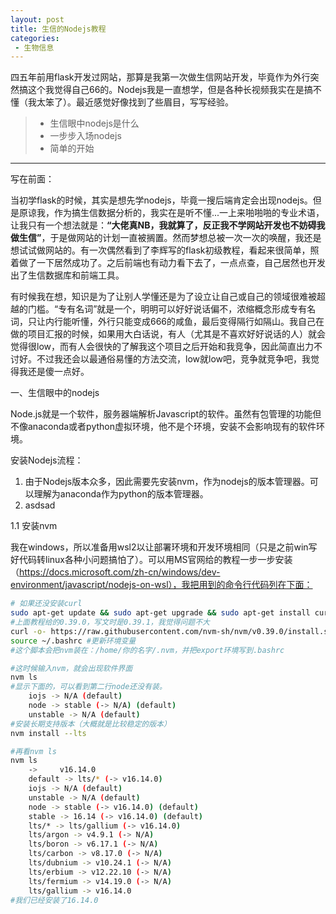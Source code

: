 ```yaml
---
layout: post
title: 生信的Nodejs教程
categories:
 - 生物信息
---
```


四五年前用flask开发过网站，那算是我第一次做生信网站开发，毕竟作为外行突然搞这个我觉得自己66的。Nodejs我是一直想学，但是各种长视频我实在是搞不懂（我太笨了）。最近感觉好像找到了些眉目，写写经验。
>* 生信眼中nodejs是什么
>* 一步步入场nodejs
>* 简单的开始

***

写在前面：

当初学flask的时候，其实是想先学nodejs，毕竟一搜后端肯定会出现nodejs。但是原谅我，作为搞生信数据分析的，我实在是听不懂...一上来啪啪啪的专业术语，让我只有一个想法就是：**“大佬真NB，我就算了，反正我不学网站开发也不妨碍我做生信”**，于是做网站的计划一直被搁置。然而梦想总被一次一次的唤醒，我还是想试试做网站的。有一次偶然看到了李辉写的flask初级教程，看起来很简单，照着做了一下居然成功了。之后前端也有动力看下去了，一点点查，自己居然也开发出了生信数据库和前端工具。

有时候我在想，知识是为了让别人学懂还是为了设立让自己或自己的领域很难被超越的门槛。“专有名词”就是一个，明明可以好好说话偏不，浓缩概念形成专有名词，只让内行能听懂，外行只能变成666的咸鱼，最后变得隔行如隔山。我自己在做的项目汇报的时候，如果用大白话说，有人（尤其是不喜欢好好说话的人）就会觉得很low，而有人会很快的了解我这个项目之后开始和我竞争，因此简直出力不讨好。不过我还会以最通俗易懂的方法交流，low就low吧，竞争就竞争吧，我觉得我还是傻一点好。

一、生信眼中的nodejs

Node.js就是一个软件，服务器端解析Javascript的软件。虽然有包管理的功能但不像anaconda或者python虚拟环境，他不是个环境，安装不会影响现有的软件环境。

安装Nodejs流程：
1. 由于Nodejs版本众多，因此需要先安装nvm，作为nodejs的版本管理器。可以理解为anaconda作为python的版本管理器。
2. asdsad


1.1 安装nvm

我在windows，所以准备用wsl2以让部署环境和开发环境相同（只是之前win写好代码转linux各种小问题搞怕了）。可以用MS官网给的教程一步一步安装（https://docs.microsoft.com/zh-cn/windows/dev-environment/javascript/nodejs-on-wsl），我把用到的命令行代码列在下面：

```bash
# 如果还没安装curl
sudo apt-get update && sudo apt-get upgrade && sudo apt-get install curl
#上面教程给的0.39.0，写文时是0.39.1，我觉得问题不大
curl -o- https://raw.githubusercontent.com/nvm-sh/nvm/v0.39.0/install.sh | bash
source ~/.bashrc #更新环境变量
#这个脚本会把nvm装在：/home/你的名字/.nvm，并把export环境写到.bashrc

#这时候输入nvm，就会出现软件界面
nvm ls
#显示下面的，可以看到第二行node还没有装。
    iojs -> N/A (default)
    node -> stable (-> N/A) (default)
    unstable -> N/A (default)
#安装长期支持版本（大概就是比较稳定的版本）
nvm install --lts 

#再看nvm ls
nvm ls
    ->     v16.14.0
    default -> lts/* (-> v16.14.0)
    iojs -> N/A (default)
    unstable -> N/A (default)
    node -> stable (-> v16.14.0) (default)
    stable -> 16.14 (-> v16.14.0) (default)
    lts/* -> lts/gallium (-> v16.14.0)
    lts/argon -> v4.9.1 (-> N/A)
    lts/boron -> v6.17.1 (-> N/A)
    lts/carbon -> v8.17.0 (-> N/A)
    lts/dubnium -> v10.24.1 (-> N/A)
    lts/erbium -> v12.22.10 (-> N/A)
    lts/fermium -> v14.19.0 (-> N/A)
    lts/gallium -> v16.14.0
#我们已经安装了16.14.0

```